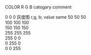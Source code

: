 COLOR	R	G	B	catogary	comment
					
<span style="color:rgb(0, 0, 0)"></span>0	0	0	灰度图	r,g, b; value same
	50	50	50		
	100	100	100		
	150	150	150		
	255	255	255		
	255	0	0		
	0	255	0		
	0	0	255		
